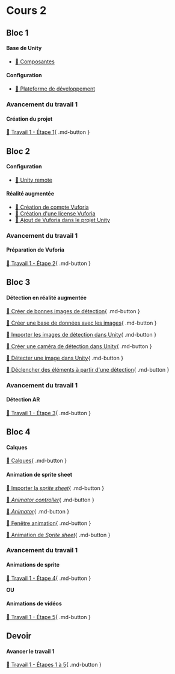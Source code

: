 # Cours 2

## Bloc 1
#### Base de Unity
- [📝 Composantes](./unity/composantes.md)       

#### Configuration
- [📝 Plateforme de développement](./installation/configuration.md) 

### Avancement du travail 1
#### Création du projet
[💼 Travail 1 - Étape 1](https://tim-montmorency.com/compendium/582-401-realite-mixte/consignes/travail1-creation-projet.html){ .md-button }     

## Bloc 2
#### Configuration
- [📝 Unity remote](./installation/unity-remote.md)   
       
#### Réalité augmentée
- [📝 Création de compte Vuforia](./realite-augmentee/compte_vuforia.md)
- [📝 Création d'une license Vuforia](./realite-augmentee/license_vuforia.md)
- [📝 Ajout de Vuforia dans le projet Unity](./realite-augmentee/vuforia_unity.md)

### Avancement du travail 1
#### Préparation de Vuforia
[💼 Travail 1 - Étape 2](https://tim-montmorency.com/compendium/582-401-realite-mixte/consignes/travail1-preparation-vuforia){ .md-button }     

## Bloc 3
#### Détection en réalité augmentée
[📝 Créer de bonnes images de détection](./realite-augmentee/detection.md){ .md-button }      

[📝 Créer une base de données avec les images](./realite-augmentee/base_donnees.md){ .md-button }      

[📝 Importer les images de détection dans Unity](./realite-augmentee/importer_detection.md){ .md-button }      

[📝 Créer une caméra de détection dans Unity](./realite-augmentee/camera_detection.md){ .md-button }   

[📝 Détecter une image dans Unity](./realite-augmentee/detecter_image.md){ .md-button }     

[📝 Déclencher des éléments à partir d'une détection](./realite-augmentee/declencher_detection.md){ .md-button }   

### Avancement du travail 1
#### Détection AR
[💼 Travail 1 - Étape 3](https://tim-montmorency.com/compendium/582-401-realite-mixte/consignes/travail1-detection-ar){ .md-button }     


## Bloc 4  
#### Calques
[📝 Calques](./unity/sorting_layers.md){ .md-button }       

#### Animation de sprite sheet
[📝 Importer la *sprite sheet*](./unity/anim_import.md){ .md-button }      

[📝 *Animator controller*](./unity/anim_controller.md){ .md-button }       

[📝 *Animator*](./unity/anim_animator.md){ .md-button }    

[📝 Fenêtre animation](./unity/fenetre_anim.md){ .md-button }    

[📝 Animation de *Sprite sheet*](./unity/animation.md){ .md-button }    



### Avancement du travail 1       
#### Animations de sprite
[💼 Travail 1  - Étape 4](https://tim-montmorency.com/compendium/582-401-realite-mixte/consignes/travail1-animation-sprite){ .md-button }       

**OU**     

#### Animations de vidéos
[💼 Travail 1  - Étape 5](https://tim-montmorency.com/compendium/582-401-realite-mixte/consignes/travail1-animation-video){ .md-button }     

## Devoir 
#### Avancer le travail 1
[💼 Travail 1 - Étapes 1 à 5](https://tim-montmorency.com/compendium/582-401-realite-mixte/consignes/travail1){ .md-button }    
